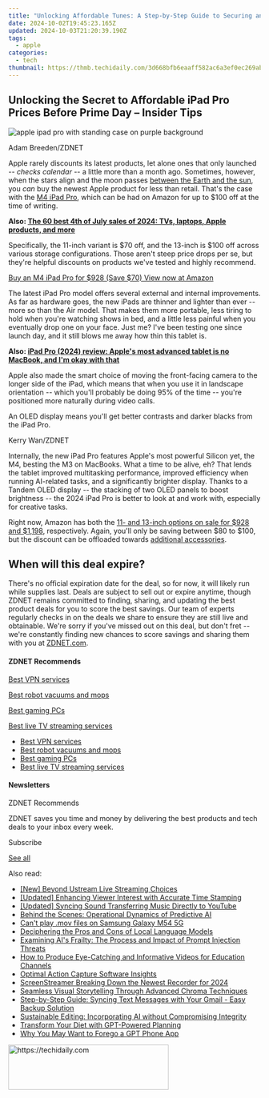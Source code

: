 ```yaml
---
title: "Unlocking Affordable Tunes: A Step-by-Step Guide to Securing an Apple Music Student Price Break"
date: 2024-10-02T19:45:23.165Z
updated: 2024-10-03T21:20:39.190Z
tags:
  - apple
categories:
  - tech
thumbnail: https://thmb.techidaily.com/3d668bfb6eaaff582ac6a3ef0ec269ab4610d6df4de409efc683d784a7434cf5.jpg
---
```


## Unlocking the Secret to Affordable iPad Pro Prices Before Prime Day – Insider Tips

![apple ipad pro with standing case on purple background](https://www.zdnet.com/a/img/resize/ac0399f570008cb69437d54a3f726c9cbf013707/2024/05/22/a502e089-c8a2-43b6-95af-bd996976b290/ipad-pro-001.jpg?auto=webp&width=1280)

Adam Breeden/ZDNET

Apple rarely discounts its latest products, let alone ones that only launched -- _checks calendar_ \-- a little more than a month ago. Sometimes, however, when the stars align and the moon passes [between the Earth and the sun](https://www.zdnet.com/article/i-captured-the-2024-solar-eclipse-from-first-contact-to-totality-here-are-the-photos/), you _can_ buy the newest Apple product for less than retail. That's the case with the [M4 iPad Pro](https://buy.geni.us/Proxy.ashx?TSID=368250&GR%5FURL=https%3A%2F%2Fwww.amazon.com%2FApple-iPad-Pro-11-Inch-Landscape%2Fdp%2FB0D3J9XDMQ%3Fth%3D1%26tag%3Dzd-buy-button-20%26ascsubtag%3D%5F%5FCOM%5FCLICK%5FID%5F%5F%7C8096ab4e-9d8a-40c5-8fdf-b2b2cb0968f8%7Cdtp&dtb=1), which can be had on Amazon for up to $100 off at the time of writing.

**Also: [The 60 best 4th of July sales of 2024: TVs, laptops, Apple products, and more](https://www.zdnet.com/article/best-4th-of-july-sales-2024-07-03/)**

Specifically, the 11-inch variant is $70 off, and the 13-inch is $100 off across various storage configurations. Those aren't steep price drops per se, but they're helpful discounts on products we've tested and highly recommend.

[Buy an M4 iPad Pro for $928 (Save $70) View now at Amazon](https://buy.geni.us/Proxy.ashx?TSID=368250&GR%5FURL=https%3A%2F%2Fwww.amazon.com%2Fdp%2FB0D3J6L2ZC%3Ftag%3Dzd-buy-button-20%26ascsubtag%3D%5F%5FCOM%5FCLICK%5FID%5F%5F%7C8096ab4e-9d8a-40c5-8fdf-b2b2cb0968f8%7Cdtp&dtb=1)

The latest iPad Pro model offers several external and internal improvements. As far as hardware goes, the new iPads are thinner and lighter than ever -- more so than the Air model. That makes them more portable, less tiring to hold when you're watching shows in bed, and a little less painful when you eventually drop one on your face. Just me? I've been testing one since launch day, and it still blows me away how thin this tablet is.

**Also: [iPad Pro (2024) review: Apple's most advanced tablet is no MacBook, and I'm okay with that](https://www.zdnet.com/article/ipad-pro-2024-review/)**

Apple also made the smart choice of moving the front-facing camera to the longer side of the iPad, which means that when you use it in landscape orientation -- which you'll probably be doing 95% of the time -- you're positioned more naturally during video calls.

An OLED display means you'll get better contrasts and darker blacks from the iPad Pro.

Kerry Wan/ZDNET

Internally, the new iPad Pro features Apple's most powerful Silicon yet, the M4, besting the M3 on MacBooks. What a time to be alive, eh? That lends the tablet improved multitasking performance, improved efficiency when running AI-related tasks, and a significantly brighter display. Thanks to a Tandem OLED display -- the stacking of two OLED panels to boost brightness -- the 2024 iPad Pro is better to look at and work with, especially for creative tasks.

Right now, Amazon has both the [11- and 13-inch options on sale for $928 and $1,198](https://buy.geni.us/Proxy.ashx?TSID=368250&GR%5FURL=https%3A%2F%2Fwww.amazon.com%2Fdp%2FB0D3J6L2ZC%3Ftag%3Dzd-buy-button-20%26ascsubtag%3D%5F%5FCOM%5FCLICK%5FID%5F%5F%7C8096ab4e-9d8a-40c5-8fdf-b2b2cb0968f8%7Cdtp&dtb=1), respectively. Again, you'll only be saving between $80 to $100, but the discount can be offloaded towards [additional accessories](https://buy.geni.us/Proxy.ashx?TSID=368250&GR%5FURL=https%3A%2F%2Fwww.amazon.com%2Fs%3Fk%3Dipad%2Bpro%2B2024%2Baccessories%26tag%3Dzd-buy-button-20%26ascsubtag%3D%5F%5FCOM%5FCLICK%5FID%5F%5F%7C8096ab4e-9d8a-40c5-8fdf-b2b2cb0968f8%7Cdtp&dtb=1).

## When will this deal expire?

There's no official expiration date for the deal, so for now, it will likely run while supplies last. Deals are subject to sell out or expire anytime, though ZDNET remains committed to finding, sharing, and updating the best product deals for you to score the best savings. Our team of experts regularly checks in on the deals we share to ensure they are still live and obtainable. We're sorry if you've missed out on this deal, but don't fret -- we're constantly finding new chances to score savings and sharing them with you at [ZDNET.com](https://www.zdnet.com/). 

#### **ZDNET** Recommends

[Best VPN services](https://www.zdnet.com/article/best-vpn/ "Best VPN services")

[Best robot vacuums and mops](https://www.zdnet.com/article/best-robot-vacuum-mop/ "Best robot vacuums and mops")

[Best gaming PCs](https://www.zdnet.com/article/best-gaming-pc/ "Best gaming PCs")

[Best live TV streaming services](https://www.zdnet.com/article/best-live-tv-streaming-service/ "Best live TV streaming services")

* [Best VPN services](https://www.zdnet.com/article/best-vpn/ "Best VPN services")
* [Best robot vacuums and mops](https://www.zdnet.com/article/best-robot-vacuum-mop/ "Best robot vacuums and mops")
* [Best gaming PCs](https://www.zdnet.com/article/best-gaming-pc/ "Best gaming PCs")
* [Best live TV streaming services](https://www.zdnet.com/article/best-live-tv-streaming-service/ "Best live TV streaming services")

#### Newsletters

ZDNET Recommends

ZDNET saves you time and money by delivering the best products and tech deals to your inbox every week.

 Subscribe

[See all](https://www.zdnet.com/newsletters/)

<ins class="adsbygoogle"
     style="display:block"
     data-ad-format="autorelaxed"
     data-ad-client="ca-pub-7571918770474297"
     data-ad-slot="1223367746"></ins>

<ins class="adsbygoogle"
     style="display:block"
     data-ad-client="ca-pub-7571918770474297"
     data-ad-slot="8358498916"
     data-ad-format="auto"
     data-full-width-responsive="true"></ins>

<span class="atpl-alsoreadstyle">Also read:</span>
<div><ul>
<li><a href="https://article-tips.techidaily.com/new-beyond-ustream-live-streaming-choices/"><u>[New] Beyond Ustream Live Streaming Choices</u></a></li>
<li><a href="https://youtube-clips.techidaily.com/updated-enhancing-viewer-interest-with-accurate-time-stamping/"><u>[Updated] Enhancing Viewer Interest with Accurate Time Stamping</u></a></li>
<li><a href="https://youtube-blog.techidaily.com/ed-syncing-sound-transferring-music-directly-to-youtube/"><u>[Updated] Syncing Sound Transferring Music Directly to YouTube</u></a></li>
<li><a href="https://tech-savvy.techidaily.com/behind-the-scenes-operational-dynamics-of-predictive-ai/"><u>Behind the Scenes: Operational Dynamics of Predictive AI</u></a></li>
<li><a href="https://phone-solutions.techidaily.com/can-t-play-mov-files-on-samsung-galaxy-m54-5g-by-aiseesoft-video-converter-play-mov-on-android/"><u>Can't play .mov files on Samsung Galaxy M54 5G</u></a></li>
<li><a href="https://tech-savvy.techidaily.com/deciphering-the-pros-and-cons-of-local-language-models/"><u>Deciphering the Pros and Cons of Local Language Models</u></a></li>
<li><a href="https://tech-savvy.techidaily.com/examining-ais-frailty-the-process-and-impact-of-prompt-injection-threats/"><u>Examining AI's Frailty: The Process and Impact of Prompt Injection Threats</u></a></li>
<li><a href="https://youtube-clips.techidaily.com/how-to-produce-eye-catching-and-informative-videos-for-education-channels/"><u>How to Produce Eye-Catching and Informative Videos for Education Channels</u></a></li>
<li><a href="https://on-screen-recording.techidaily.com/optimal-action-capture-software-insights/"><u>Optimal Action Capture Software Insights</u></a></li>
<li><a href="https://video-screen-grab.techidaily.com/screenstreamer-breaking-down-the-newest-recorder-for-2024/"><u>ScreenStreamer Breaking Down the Newest Recorder for 2024</u></a></li>
<li><a href="https://youtube-docs.techidaily.com/ess-visual-storytelling-through-advanced-chroma-techniques/"><u>Seamless Visual Storytelling Through Advanced Chroma Techniques</u></a></li>
<li><a href="https://hardware-help.techidaily.com/step-by-step-guide-syncing-text-messages-with-your-gmail-easy-backup-solution/"><u>Step-by-Step Guide: Syncing Text Messages with Your Gmail - Easy Backup Solution</u></a></li>
<li><a href="https://tech-savvy.techidaily.com/sustainable-editing-incorporating-ai-without-compromising-integrity/"><u>Sustainable Editing: Incorporating AI without Compromising Integrity</u></a></li>
<li><a href="https://tech-savvy.techidaily.com/transform-your-diet-with-gpt-powered-planning/"><u>Transform Your Diet with GPT-Powered Planning</u></a></li>
<li><a href="https://tech-savvy.techidaily.com/why-you-may-want-to-forego-a-gpt-phone-app/"><u>Why You May Want to Forego a GPT Phone App</u></a></li>
</ul></div>

<!-- affiliate ads begin -->
<a href="https://wigfever.sjv.io/c/5597632/2014857/22899" target="_top" id="2014857">
  <img src="//a.impactradius-go.com/display-ad/22899-2014857" border="0" alt="https://techidaily.com" width="320" height="90"/>
</a>
<img height="0" width="0" src="https://wigfever.sjv.io/i/5597632/2014857/22899" style="position:absolute;visibility:hidden;" border="0" />
<!-- affiliate ads end -->

